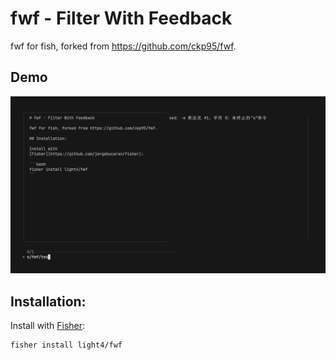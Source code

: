 # fwf - Filter With Feedback

fwf for fish, forked from https://github.com/ckp95/fwf.

## Demo

![fwf.gif](./assets/fwf.gif)

## Installation:

Install with [Fisher](https://github.com/jorgebucaran/fisher):

```bash
fisher install light4/fwf
```
